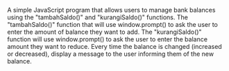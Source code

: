 A simple JavaScript program that allows users to manage bank balances using the "tambahSaldo()" and "kurangiSaldo()" functions.
The "tambahSaldo()" function that will use window.prompt() to ask the user to enter the amount of balance they want to add.
The "kurangiSaldo()" function will use window.prompt() to ask the user to enter the balance amount they want to reduce.
Every time the balance is changed (increased or decreased), display a message to the user informing them of the new balance.

